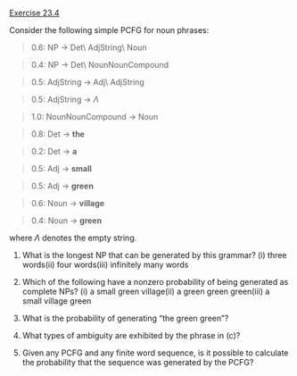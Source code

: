 [Exercise 23.4](23-4/)

Consider the following simple PCFG for noun phrases:

> 0.6: NP $\rightarrow$ Det\ AdjString\ Noun

> 0.4: NP $\rightarrow$ Det\ NounNounCompound

> 0.5: AdjString $\rightarrow$ Adj\ AdjString

> 0.5: AdjString $\rightarrow$ $\Lambda$

> 1.0: NounNounCompound $\rightarrow$ Noun

> 0.8: Det $\rightarrow$ **the**

> 0.2: Det $\rightarrow$ **a**

> 0.5: Adj $\rightarrow$ **small**

> 0.5: Adj $\rightarrow$ **green**

> 0.6: Noun $\rightarrow$ **village**

> 0.4: Noun $\rightarrow$ **green**

where $\Lambda$ denotes the empty string.

1.  What is the longest NP that can be generated by this grammar? (i)
    three words(ii) four words(iii) infinitely many words

2.  Which of the following have a nonzero probability of being generated
    as complete NPs? (i) a small green village(ii) a green
    green green(iii) a small village green

3.  What is the probability of generating “the green green”?

4.  What types of ambiguity are exhibited by the phrase in (c)?

5.  Given any PCFG and any finite word sequence, is it possible to
    calculate the probability that the sequence was generated by the
    PCFG?
